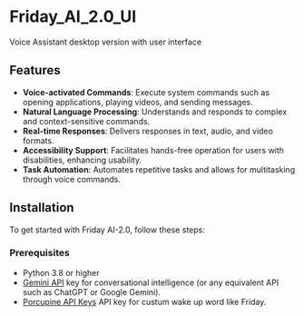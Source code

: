 # Friday_AI_2.0_UI
Voice Assistant desktop version with user interface

## Features

- **Voice-activated Commands**: Execute system commands such as opening applications, playing videos, and sending messages.
- **Natural Language Processing**: Understands and responds to complex and context-sensitive commands.
- **Real-time Responses**: Delivers responses in text, audio, and video formats.
- **Accessibility Support**: Facilitates hands-free operation for users with disabilities, enhancing usability.
- **Task Automation**: Automates repetitive tasks and allows for multitasking through voice commands.

## Installation

To get started with Friday AI-2.0, follow these steps:

### Prerequisites

- Python 3.8 or higher
- [Gemini API](https://ai.google.dev/gemini-api/docs/api-key) key for conversational intelligence (or any equivalent API such as ChatGPT or Google Gemini).
- [Porcupine API Keys](https://picovoice.ai/platform/porcupine/) API key for custum wake up word like Friday.


